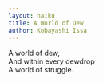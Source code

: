 ```yaml
---
layout: haiku
title: A World of Dew
author: Kobayashi Issa
---
```


A world of dew,<br>
And within every dewdrop<br>
A world of struggle.<br>
